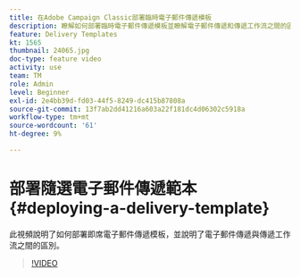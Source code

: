 ```yaml
---
title: 在Adobe Campaign Classic部署臨時電子郵件傳遞模板
description: 瞭解如何部署臨時電子郵件傳遞模板並瞭解電子郵件傳遞和傳遞工作流之間的區別。
feature: Delivery Templates
kt: 1565
thumbnail: 24065.jpg
doc-type: feature video
activity: use
team: TM
role: Admin
level: Beginner
exl-id: 2e4bb39d-fd03-44f5-8249-dc415b87808a
source-git-commit: 13f7ab2dd41216a603a22f181dc4d06302c5918a
workflow-type: tm+mt
source-wordcount: '61'
ht-degree: 9%

---
```


# 部署隨選電子郵件傳遞範本 {#deploying-a-delivery-template}

此視頻說明了如何部署即席電子郵件傳遞模板，並說明了電子郵件傳遞與傳遞工作流之間的區別。

>[!VIDEO](https://video.tv.adobe.com/v/24065?quality=12&learn=on)
